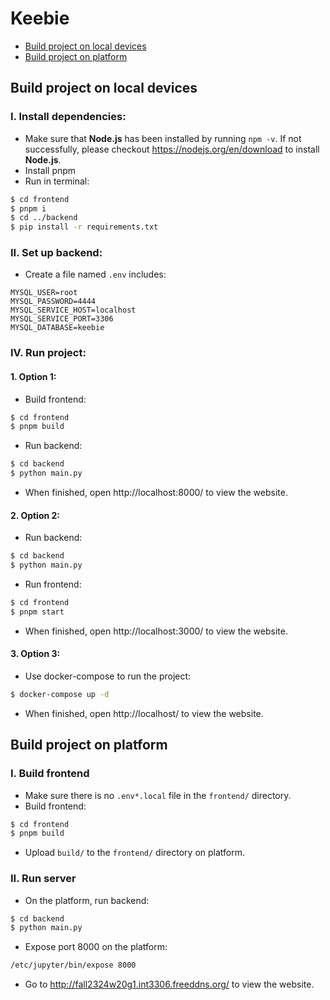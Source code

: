 # Keebie
* [Build project on local devices](#build-project-on-local-devices)
* [Build project on platform](#build-project-on-platform)


## Build project on local devices

### I. Install dependencies:
* Make sure that **Node.js** has been installed by running `npm -v`. If not successfully, please checkout https://nodejs.org/en/download to install **Node.js**.
* Install pnpm
* Run in terminal:
```bash
$ cd frontend
$ pnpm i
$ cd ../backend
$ pip install -r requirements.txt
```

### II. Set up backend:
* Create a file named `.env` includes:
```
MYSQL_USER=root
MYSQL_PASSWORD=4444
MYSQL_SERVICE_HOST=localhost
MYSQL_SERVICE_PORT=3306
MYSQL_DATABASE=keebie
```

### IV. Run project:
#### 1. Option 1:
* Build frontend:
```bash
$ cd frontend
$ pnpm build
```
* Run backend:
```bash
$ cd backend
$ python main.py
```
* When finished, open http://localhost:8000/ to view the website.

#### 2. Option 2:
* Run backend:
```bash
$ cd backend
$ python main.py
```
* Run frontend:
```bash
$ cd frontend
$ pnpm start
```
* When finished, open http://localhost:3000/ to view the website.

#### 3. Option 3:
* Use docker-compose to run the project:
```bash
$ docker-compose up -d
```

* When finished, open http://localhost/ to view the website.

## Build project on platform
### I. Build frontend
* Make sure there is no `.env*.local` file in the `frontend/` directory.
* Build frontend:
```bash
$ cd frontend
$ pnpm build
```
* Upload `build/` to the `frontend/` directory on platform.

### II. Run server
* On the platform, run backend:
```bash
$ cd backend
$ python main.py
```
* Expose port 8000 on the platform:
```bash
/etc/jupyter/bin/expose 8000
```
* Go to http://fall2324w20g1.int3306.freeddns.org/ to view the website.


